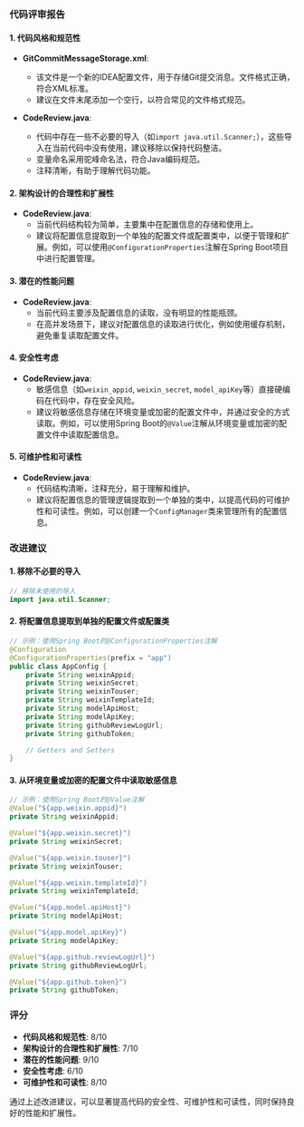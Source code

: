 ### 代码评审报告

#### 1. 代码风格和规范性
- **GitCommitMessageStorage.xml**:
  - 该文件是一个新的IDEA配置文件，用于存储Git提交消息。文件格式正确，符合XML标准。
  - 建议在文件末尾添加一个空行，以符合常见的文件格式规范。

- **CodeReview.java**:
  - 代码中存在一些不必要的导入（如`import java.util.Scanner;`），这些导入在当前代码中没有使用，建议移除以保持代码整洁。
  - 变量命名采用驼峰命名法，符合Java编码规范。
  - 注释清晰，有助于理解代码功能。

#### 2. 架构设计的合理性和扩展性
- **CodeReview.java**:
  - 当前代码结构较为简单，主要集中在配置信息的存储和使用上。
  - 建议将配置信息提取到一个单独的配置文件或配置类中，以便于管理和扩展。例如，可以使用`@ConfigurationProperties`注解在Spring Boot项目中进行配置管理。

#### 3. 潜在的性能问题
- **CodeReview.java**:
  - 当前代码主要涉及配置信息的读取，没有明显的性能瓶颈。
  - 在高并发场景下，建议对配置信息的读取进行优化，例如使用缓存机制，避免重复读取配置文件。

#### 4. 安全性考虑
- **CodeReview.java**:
  - 敏感信息（如`weixin_appid`, `weixin_secret`, `model_apiKey`等）直接硬编码在代码中，存在安全风险。
  - 建议将敏感信息存储在环境变量或加密的配置文件中，并通过安全的方式读取。例如，可以使用Spring Boot的`@Value`注解从环境变量或加密的配置文件中读取配置信息。

#### 5. 可维护性和可读性
- **CodeReview.java**:
  - 代码结构清晰，注释充分，易于理解和维护。
  - 建议将配置信息的管理逻辑提取到一个单独的类中，以提高代码的可维护性和可读性。例如，可以创建一个`ConfigManager`类来管理所有的配置信息。

### 改进建议

#### 1. 移除不必要的导入
```java
// 移除未使用的导入
import java.util.Scanner;
```

#### 2. 将配置信息提取到单独的配置文件或配置类
```java
// 示例：使用Spring Boot的@ConfigurationProperties注解
@Configuration
@ConfigurationProperties(prefix = "app")
public class AppConfig {
    private String weixinAppid;
    private String weixinSecret;
    private String weixinTouser;
    private String weixinTemplateId;
    private String modelApiHost;
    private String modelApiKey;
    private String githubReviewLogUrl;
    private String githubToken;

    // Getters and Setters
}
```

#### 3. 从环境变量或加密的配置文件中读取敏感信息
```java
// 示例：使用Spring Boot的@Value注解
@Value("${app.weixin.appid}")
private String weixinAppid;

@Value("${app.weixin.secret}")
private String weixinSecret;

@Value("${app.weixin.touser}")
private String weixinTouser;

@Value("${app.weixin.templateId}")
private String weixinTemplateId;

@Value("${app.model.apiHost}")
private String modelApiHost;

@Value("${app.model.apiKey}")
private String modelApiKey;

@Value("${app.github.reviewLogUrl}")
private String githubReviewLogUrl;

@Value("${app.github.token}")
private String githubToken;
```

### 评分
- **代码风格和规范性**: 8/10
- **架构设计的合理性和扩展性**: 7/10
- **潜在的性能问题**: 9/10
- **安全性考虑**: 6/10
- **可维护性和可读性**: 8/10

通过上述改进建议，可以显著提高代码的安全性、可维护性和可读性，同时保持良好的性能和扩展性。